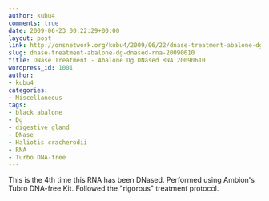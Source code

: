 ```yaml
---
author: kubu4
comments: true
date: 2009-06-23 00:22:29+00:00
layout: post
link: http://onsnetwork.org/kubu4/2009/06/22/dnase-treatment-abalone-dg-dnased-rna-20090610/
slug: dnase-treatment-abalone-dg-dnased-rna-20090610
title: DNase Treatment - Abalone Dg DNased RNA 20090610
wordpress_id: 1001
author:
- kubu4
categories:
- Miscellaneous
tags:
- black abalone
- Dg
- digestive gland
- DNase
- Haliotis cracherodii
- RNA
- Turbo DNA-free
---
```


This is the 4th time this RNA has been DNased. Performed using Ambion's Tubro DNA-free Kit. Followed the "rigorous" treatment protocol.
